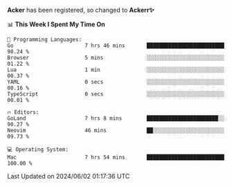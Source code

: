 **Acker** has been registered, so changed to **Ackerr✨**

<!--START_SECTION:waka-->
📊 **This Week I Spent My Time On** 

```text
💬 Programming Languages: 
Go                       7 hrs 46 mins       █████████████████████████   98.24 % 
Browser                  5 mins              ░░░░░░░░░░░░░░░░░░░░░░░░░   01.22 % 
Lua                      1 min               ░░░░░░░░░░░░░░░░░░░░░░░░░   00.37 % 
YAML                     0 secs              ░░░░░░░░░░░░░░░░░░░░░░░░░   00.16 % 
TypeScript               0 secs              ░░░░░░░░░░░░░░░░░░░░░░░░░   00.01 % 

🔥 Editors: 
GoLand                   7 hrs 8 mins        ███████████████████████░░   90.27 % 
Neovim                   46 mins             ██░░░░░░░░░░░░░░░░░░░░░░░   09.73 % 

💻 Operating System: 
Mac                      7 hrs 54 mins       █████████████████████████   100.00 % 
```


 Last Updated on 2024/06/02 01:17:36 UTC
<!--END_SECTION:waka-->
